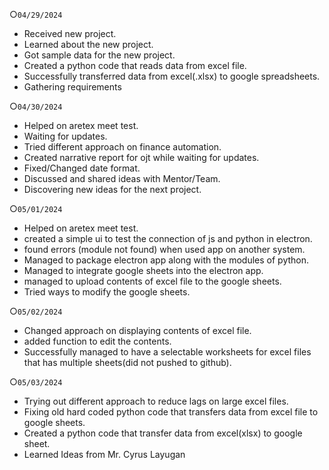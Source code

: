 ○`04/29/2024`
  - Received new project.
  - Learned about the new project.
  - Got sample data for the new project.
  - Created a python code that reads data from excel file.
  - Successfully transferred data from excel(.xlsx) to google spreadsheets.
  - Gathering requirements

○`04/30/2024`
  - Helped on aretex meet test.
  - Waiting for updates.
  - Tried different approach on finance automation.
  - Created narrative report for ojt while waiting for updates.
  - Fixed/Changed date format.
  - Discussed and shared ideas with Mentor/Team.
  - Discovering new ideas for the next project.

○`05/01/2024`
  - Helped on aretex meet test.
  - created a simple ui to test the connection of js and python in electron.
  - found errors (module not found) when used app on another system.
  - Managed to package electron app along with the modules of python.
  - Managed to integrate google sheets into the electron app.
  - managed to upload contents of excel file to the google sheets.
  - Tried ways to modify the google sheets.

○`05/02/2024`
  - Changed approach on displaying contents of excel file.
  - added function to edit the contents.
  - Successfully managed to have a selectable worksheets for excel files that has multiple sheets(did not pushed to github).

○`05/03/2024`
  - Trying out different approach to reduce lags on large excel files.
  - Fixing old hard coded python code that transfers data from excel file to google sheets.
  - Created a python code that transfer data from excel(xlsx) to google sheet.
  - Learned Ideas from Mr. Cyrus Layugan
